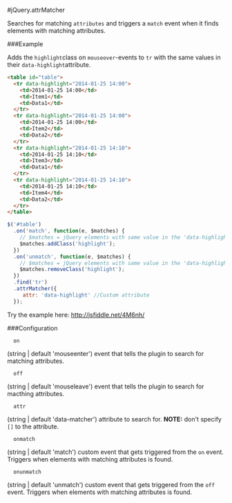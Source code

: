 #jQuery.attrMatcher

Searches for matching ```attributes``` and triggers a ```match``` event when it finds 
elements with matching attributes.

###Example

Adds the ```highlight```class on ```mouseover```-events to ```tr``` with 
the same values in their ```data-highlight```attribute.

```html
<table id="table">
  <tr data-highlight="2014-01-25 14:00">
    <td>2014-01-25 14:00</td>
    <td>Item1</td>
    <td>Data1</td>
  </tr>
  <tr data-highlight="2014-01-25 14:00">
    <td>2014-01-25 14:00</td>
    <td>Item2</td>
    <td>Data2</td>
  </tr>
  <tr data-highlight="2014-01-25 14:10">
    <td>2014-01-25 14:10</td>
    <td>Item3</td>
    <td>Data1</td>
  </tr>
  <tr data-highlight="2014-01-25 14:10">
    <td>2014-01-25 14:10</td>
    <td>Item4</td>
    <td>Data2</td>
  </tr>
</table>
```

```javascript
$('#table')
  .on('match', function(e, $matches) {
    // $matches = jQuery elements with same value in the 'data-highlight' attribute.
    $matches.addClass('highlight');
  })
  .on('unmatch', function(e, $matches) {
    // $matches = jQuery elements with same value in the 'data-highlight' attribute.
    $matches.removeClass('highlight');
  })
  .find('tr')
  .attrMatcher({
     attr: 'data-highlight' //Custom attribute
  });
```

Try the example here: http://jsfiddle.net/4M6nh/

###Configuration

```
  on
```
(string | default 'mouseenter') event that tells the plugin to search for matching attributes.

```
  off
```
(string | default 'mouseleave') event that tells the plugin to search for macthing attributes.

```
  attr
```
(string | default 'data-matcher') attribute to search for. <strong>NOTE:</strong> don't specify ```[]``` to the attribute.

```
  onmatch
```
(string | default 'match') custom event that gets triggered from the ```on``` event. Triggers when elements with matching attributes is found.
```
  onunmatch
```
(string | default 'unmatch') custom event that gets triggered from the ```off``` event. Triggers when elements with matching attributes is found.